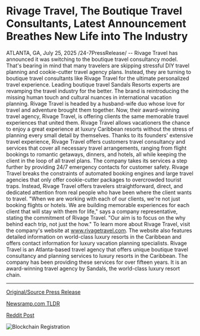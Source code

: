 # Rivage Travel, The Boutique Travel Consultants, Latest Announcement Breathes New Life into The Industry

ATLANTA, GA, July 25, 2025 /24-7PressRelease/ -- Rivage Travel has announced it was switching to the boutique travel consultancy model. That's bearing in mind that many travelers are skipping stressful DIY travel planning and cookie-cutter travel agency plans. Instead, they are turning to boutique travel consultants like Rivage Travel for the ultimate personalized travel experience. Leading boutique travel Sandals Resorts experts are revamping the travel industry for the better. The brand is reintroducing the missing human touch and cultural nuances in international vacation planning.  Rivage Travel is headed by a husband-wife duo whose love for travel and adventure brought them together. Now, their award-winning travel agency, Rivage Travel, is offering clients the same memorable travel experiences that united them. Rivage Travel allows vacationers the chance to enjoy a great experience at luxury Caribbean resorts without the stress of planning every small detail by themselves.  Thanks to its founders' extensive travel experience, Rivage Travel offers customers travel consultancy and services that cover all necessary travel arrangements, ranging from flight bookings to romantic getaways, dinners, and hotels, all while keeping the client in the loop of all travel plans. The company takes its services a step further by providing 24/7 emergency contacts for customer safety.  Rivage Travel breaks the constraints of automated booking engines and large travel agencies that only offer cookie-cutter packages to overcrowded tourist traps. Instead, Rivage Travel offers travelers straightforward, direct, and dedicated attention from real people who have been where the client wants to travel.  "When we are working with each of our clients, we're not just booking flights or hotels. We are building memorable experiences for each client that will stay with them for life," says a company representative, stating the commitment of Rivage Travel. "Our aim is to focus on the why behind each trip, not just the how."  To learn more about Rivage Travel, visit the company's website at www.rivagetravel.com. The website also features detailed information on world-class luxury resorts in the Caribbean and offers contact information for luxury vacation planning specialists.  Rivage Travel is an Atlanta-based travel agency that offers unique boutique travel consultancy and planning services to luxury resorts in the Caribbean. The company has been providing these services for over fifteen years. It is an award-winning travel agency by Sandals, the world-class luxury resort chain. 

---

[Original/Source Press Release](https://www.24-7pressrelease.com/press-release/525167/rivage-travel-the-boutique-travel-consultants-latest-announcement-breathes-new-life-into-the-industry)
                    

[Newsramp.com TLDR](https://newsramp.com/curated-news/rivage-travel-transforms-vacation-planning-with-personalized-boutique-consultancy/922a12515e53be93222c194e36159311) 

 



[Reddit Post](https://www.reddit.com/r/eventNews/comments/1m8su2u/rivage_travel_transforms_vacation_planning_with/) 



![Blockchain Registration](https://cdn.newsramp.app/24-7PressRelease/qrcode/257/25/gulf6A06.webp)